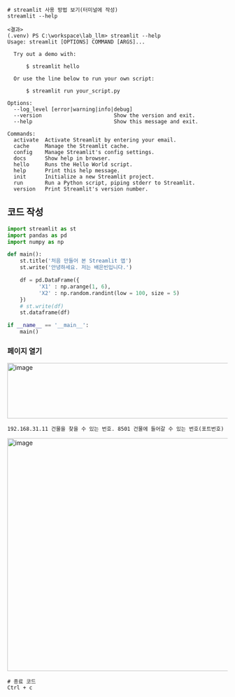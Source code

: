 ```
# streamlit 사용 방법 보기(터미널에 작성)
streamlit --help
```

```
<결과>
(.venv) PS C:\workspace\lab_llm> streamlit --help  
Usage: streamlit [OPTIONS] COMMAND [ARGS]...

  Try out a demo with:

      $ streamlit hello

  Or use the line below to run your own script:

      $ streamlit run your_script.py

Options:
  --log_level [error|warning|info|debug]
  --version                       Show the version and exit.
  --help                          Show this message and exit.

Commands:
  activate  Activate Streamlit by entering your email.
  cache     Manage the Streamlit cache.
  config    Manage Streamlit's config settings.
  docs      Show help in browser.
  hello     Runs the Hello World script.
  help      Print this help message.
  init      Initialize a new Streamlit project.
  run       Run a Python script, piping stderr to Streamlit.
  version   Print Streamlit's version number.
```
## 코드 작성
```python
import streamlit as st
import pandas as pd
import numpy as np

def main():
    st.title('처음 만들어 본 Streamlit 앱')
    st.write('안녕하세요. 저는 배은빈입니다.')

    df = pd.DataFrame({
          'X1' : np.arange(1, 6),
          'X2' : np.random.randint(low = 100, size = 5)
    })
    # st.write(df)
    st.dataframe(df)

if __name__ == '__main__':
    main()
```


### 페이지 열기
<img width="665" height="127" alt="image" src="https://github.com/user-attachments/assets/cab20421-6144-4db4-8de3-0a4b672f40da" />

```
192.168.31.11 건물을 찾을 수 있는 번호. 8501 건물에 들어갈 수 있는 번호(포트번호)
```
<img width="957" height="532" alt="image" src="https://github.com/user-attachments/assets/66c48164-f41d-4779-b8a0-6ac0bf0c878b" />

```
# 종료 코드
Ctrl + c
```

